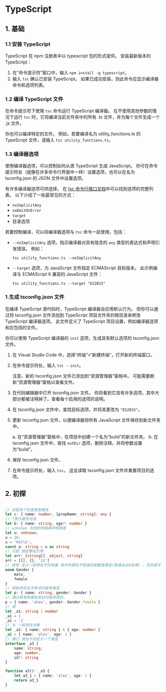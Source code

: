 # TypeScript 

## 1. 基础

### 1.1 安装 TypeScript

TypeScript 在 npm 注册表中以 typescript 包的形式提供。 安装最新版本的 TypeScript：

1. 在“命令提示符”窗口中，输入 `npm install -g typescript`。
2. 输入 `tsc` 确认已安装 TypeScript。 如果已成功安装，则此命令应显示编译器命令和选项列表。



### 1.2 编译 TypeScript 文件

在命令提示符下使用 `tsc` 命令运行 TypeScript 编译器。 在不使用其他参数的情况下运行 `tsc` 时，它将编译当前文件夹中的所有 .ts 文件，并为每个文件生成一个 .js 文件。

你也可以编译特定的文件。 例如，若要编译名为 utility_functions.ts 的 TypeScript 文件，请输入 `tsc utility_functions.ts`。





### 1.3 编译器选项

使用编译器选项，可以控制如何从源 TypeScript 生成 JavaScript。 你可在命令提示符处（就像在许多命令行界面中一样）设置选项，也可以在名为 tsconfig.json 的 JSON 文件中设置选项。

有许多编译器选项可供选择。 在 [tsc 命令行接口文档](https://www.typescriptlang.org/docs/handbook/compiler-options.html)中可以找到选项的完整列表。 以下介绍了一些最常见的方式：

- `noImplicitAny`
- `noEmitOnError`
- `target`
- 目录选项

若要控制编译，可以将编译器选项与 `tsc` 命令一起使用，包括：

- `--noImplicitAny` 选项，指示编译器对具有隐含的 `any` 类型的表达式和声明引发错误。 例如：

  `tsc utility_functions.ts --noImplicitAny`

- `--target` 选项，为 JavaScript 文件指定 ECMAScript 目标版本。 此示例编译与 ECMAScript 6 兼容的 JavaScript 文件：

  `tsc utility_functions.ts --target "ES2015"`



### 1.生成 tsconfig.json 文件

在编译 TypeScript 源代码时，TypeScript 编译器会应用默认行为。 但你可以通过将 tsconfig.json 文件添加到 TypeScript 项目文件夹的根目录来修改 TypeScript 编译器选项。 此文件定义了 TypeScript 项目设置，例如编译器选项和应包括的文件。

你可以使用 TypeScript 编译器的 `init` 选项，生成具有默认选项的 tsconfig.json 文件。

1. 在 Visual Studio Code 中，选择“终端”>“新建终端”，打开新的终端窗口。

2. 在命令提示符处，输入 `tsc --init`。

   注意，新的 tsconfig.json 文件已添加到“资源管理器”窗格中。 可能需要刷新“资源管理器”窗格以查看文件。

3. 在代码编辑器中打开 tsconfig.json 文件。 你将看到它具有许多选项，其中大部分都被注释掉了。查看每个启用的选项的说明。

4. 在 tsconfig.json 文件中，查找目标选项，并将其更改为 `"ES2015"`。

5. 更新 tsconfig.json 文件，以便编译器将所有 JavaScript 文件保存到新文件夹中。

   a. 在“资源管理器”窗格中，在项目中创建一个名为“build”的新文件夹。
   b. 在 tsconfig.json 文件中，查找 `outDir` 选项，删除注释，并将参数设置为“build”。

6. 保存 tsconfig.json 文件。

7. 在命令提示符处，输入 `tsc`。 这会读取 tsconfig.json 文件并重置项目的选项。



## 2. 初探

```typescript

// 匹配多个任意类型属性
let c: { name: number, [propName: string]: any }
// ?表示属性可选
let b: { name: string, age?: number }
// unknown 在用的时候再声明类型
let u: unknown;
u = 10;
u = 'hello';
const a: string = u as string
// 元组 限定数组元素
let arr: [string[], object, string]
arr = [[], {}, '12']
// 枚举 定义一组带名字的常量 其中的属性不赋值的是数值类型(数值会从0自增) ，否则是字符串类型
enum Gender {
    male,
    female
}
// 和枚举的名字来访问枚举类型
let p: { name: string, gender: Gender }
// 通过枚举的属性来访问枚举成员，
p = { name: 'alex', gender: Gender.female }
// 或
let _a1: string | number
_a1 = 1
_a1 = '1'
// 与 一般用在对象
let _a2: { name: string } & { age: number }
_a2 = { name: 'alex', age: 1 }
// 接口 相当于自定义一个类型
interface _a3 {
    name: string,
    age: number,
    id?: string
}

function a3(): _a3 {
    let a3_1 = { name: 'alex', age: 1 }
    return a3_1
}
```


